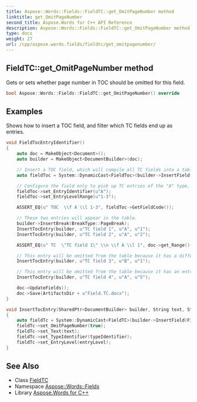 ```yaml
---
title: Aspose::Words::Fields::FieldTC::get_OmitPageNumber method
linktitle: get_OmitPageNumber
second_title: Aspose.Words for C++ API Reference
description: Aspose::Words::Fields::FieldTC::get_OmitPageNumber method. Gets or sets whether page number in TOC should be omitted for this field in C++.
type: docs
weight: 27
url: /cpp/aspose.words.fields/fieldtc/get_omitpagenumber/
---
```

## FieldTC::get_OmitPageNumber method


Gets or sets whether page number in TOC should be omitted for this field.

```cpp
bool Aspose::Words::Fields::FieldTC::get_OmitPageNumber() override
```


## Examples



Shows how to insert a TOC field, and filter which TC fields end up as entries. 
```cpp
void FieldTocEntryIdentifier()
{
    auto doc = MakeObject<Document>();
    auto builder = MakeObject<DocumentBuilder>(doc);

    // Insert a TOC field, which will compile all TC fields into a table of contents.
    auto fieldToc = System::DynamicCast<FieldToc>(builder->InsertField(FieldType::FieldTOC, true));

    // Configure the field only to pick up TC entries of the "A" type, and an entry-level between 1 and 3.
    fieldToc->set_EntryIdentifier(u"A");
    fieldToc->set_EntryLevelRange(u"1-3");

    ASSERT_EQ(u" TOC  \\f A \\l 1-3", fieldToc->GetFieldCode());

    // These two entries will appear in the table.
    builder->InsertBreak(BreakType::PageBreak);
    InsertTocEntry(builder, u"TC field 1", u"A", u"1");
    InsertTocEntry(builder, u"TC field 2", u"A", u"2");

    ASSERT_EQ(u" TC  \"TC field 1\" \\n \\f A \\l 1", doc->get_Range()->get_Fields()->idx_get(1)->GetFieldCode());

    // This entry will be omitted from the table because it has a different type from "A".
    InsertTocEntry(builder, u"TC field 3", u"B", u"1");

    // This entry will be omitted from the table because it has an entry-level outside of the 1-3 range.
    InsertTocEntry(builder, u"TC field 4", u"A", u"5");

    doc->UpdateFields();
    doc->Save(ArtifactsDir + u"Field.TC.docx");
}

void InsertTocEntry(SharedPtr<DocumentBuilder> builder, String text, String typeIdentifier, String entryLevel)
{
    auto fieldTc = System::DynamicCast<FieldTC>(builder->InsertField(FieldType::FieldTOCEntry, true));
    fieldTc->set_OmitPageNumber(true);
    fieldTc->set_Text(text);
    fieldTc->set_TypeIdentifier(typeIdentifier);
    fieldTc->set_EntryLevel(entryLevel);
}
```

## See Also

* Class [FieldTC](../)
* Namespace [Aspose::Words::Fields](../../)
* Library [Aspose.Words for C++](../../../)
